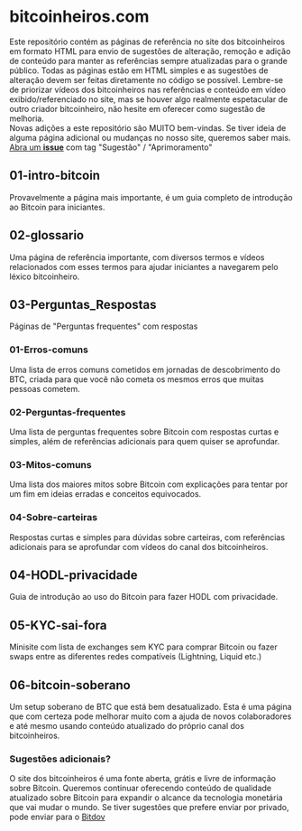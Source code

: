 # bitcoinheiros.com
Este repositório contém as páginas de referência no site dos bitcoinheiros em formato HTML para envio de sugestões de alteração, remoção e adição de conteúdo para manter as referências sempre atualizadas para o grande público. Todas as páginas estão em HTML simples e as sugestões de alteração devem ser feitas diretamente no código se possível. Lembre-se de priorizar vídeos dos bitcoinheiros nas referências e conteúdo em vídeo exibido/referenciado no site, mas se houver algo realmente espetacular de outro criador bitcoinheiro, não hesite em oferecer como sugestão de melhoria.  
Novas adições a este repositório são MUITO bem-vindas. Se tiver ideia de alguma página adicional ou mudanças no nosso site, queremos saber mais. [Abra um **issue**](https://github.com/bitcoinheiro/bitcoinheiros.com/issues/new/choose) com tag "Sugestão" / "Aprimoramento"

## 01-intro-bitcoin
Provavelmente a página mais importante, é um guia completo de introdução ao Bitcoin para iniciantes.

## 02-glossario
Uma página de referência importante, com diversos termos e vídeos relacionados com esses termos para ajudar iniciantes a navegarem pelo léxico bitcoinheiro.

## 03-Perguntas_Respostas
Páginas de "Perguntas frequentes" com respostas

### 01-Erros-comuns
Uma lista de erros comuns cometidos em jornadas de descobrimento do BTC, criada para que você não cometa os mesmos erros que muitas pessoas cometem.

### 02-Perguntas-frequentes
Uma lista de perguntas frequentes sobre Bitcoin com respostas curtas e simples, além de referências adicionais para quem quiser se aprofundar.

### 03-Mitos-comuns
Uma lista dos maiores mitos sobre Bitcoin com explicações para tentar por um fim em ideias erradas e conceitos equivocados.

### 04-Sobre-carteiras
Respostas curtas e simples para dúvidas sobre carteiras, com referências adicionais para se aprofundar com vídeos do canal dos bitcoinheiros.

## 04-HODL-privacidade
Guia de introdução ao uso do Bitcoin para fazer HODL com privacidade.

## 05-KYC-sai-fora
Minisite com lista de exchanges sem KYC para comprar Bitcoin ou fazer swaps entre as diferentes redes compatíveis (Lightning, Liquid etc.)

## 06-bitcoin-soberano
Um setup soberano de BTC que está bem desatualizado. Esta é uma página que com certeza pode melhorar muito com a ajuda de novos colaboradores e até mesmo usando conteúdo atualizado do próprio canal dos bitcoinheiros.


### Sugestões adicionais?
O site dos bitcoinheiros é uma fonte aberta, grátis e livre de informação sobre Bitcoin. Queremos continuar oferecendo conteúdo de qualidade atualizado sobre Bitcoin para expandir o alcance da tecnologia monetária que vai mudar o mundo. Se tiver sugestões que prefere enviar por privado, pode enviar para o [Bitdov](mailto:bitcoinheiro@gmail.com)
